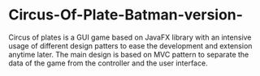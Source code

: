 # Circus-Of-Plate-Batman-version-
Circus of plates is a GUI game based on JavaFX library with an intensive usage of different design patters to ease the development and extension anytime later. The main design is based on MVC pattern to separate the data of the game from the controller and the user interface.
